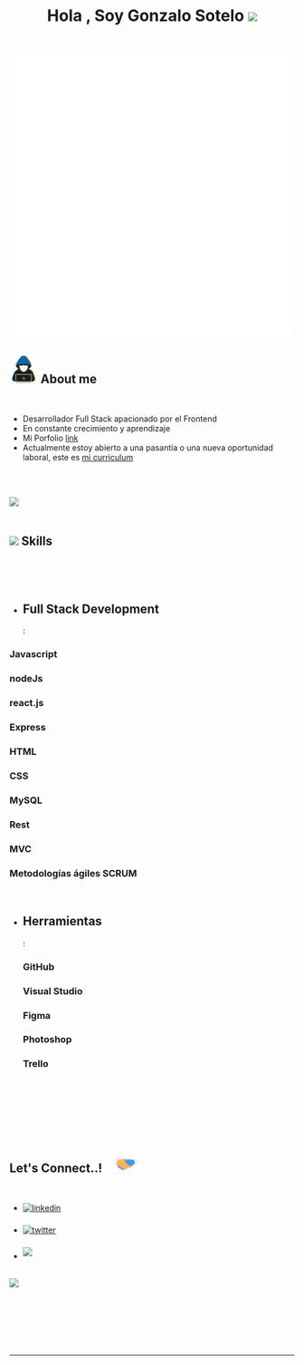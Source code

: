
<h1 align="center"><b>Hola , Soy Gonzalo Sotelo </b><img src="https://media.giphy.com/media/hvRJCLFzcasrR4ia7z/giphy.gif" width="35"></h1>
<!--  -->



<br>

![Ejemplo de Imagen](logo-blanco.png)

	
## <picture><img src = "https://github.com/0xAbdulKhalid/0xAbdulKhalid/raw/main/assets/mdImages/about_me.gif" width = 50px></picture> **About me**



<br>

- Desarrollador Full Stack apacionado por el Frontend
- En constante crecimiento y aprendizaje 
- Mi Porfolio [link]()
- Actualmente estoy abierto a una pasantía o una nueva oportunidad laboral, este es [mi curriculum](https://read.cv/0xabdulkhalid](https://www.canva.com/design/DAFv2QqdqpY/-4IUaCzvgLHO88Razc_jLQ/view?utm_content=DAFv2QqdqpY&utm_campaign=designshare&utm_medium=link&utm_source=publishsharelink))

<br><br>

<img src="https://user-images.githubusercontent.com/73097560/115834477-dbab4500-a447-11eb-908a-139a6edaec5c.gif"><br><br>

## <img src="https://media2.giphy.com/media/QssGEmpkyEOhBCb7e1/giphy.gif?cid=ecf05e47a0n3gi1bfqntqmob8g9aid1oyj2wr3ds3mg700bl&rid=giphy.gif" width ="25"><b> Skills</b>
<br>

<p align="center">



<br>   
    
- **<h2>Full Stack Development</h2>**:

 <h3>Javascript</h3>
 <h3>nodeJs</h3>
 <h3>react.js</h3>
 <h3>Express</h3>
 <h3>HTML</h3>
 <h3>CSS</h3>
 <h3>MySQL</h3>
 <h3>Rest</h3>
 <h3>MVC</h3>
 <h3>Metodologías ágiles SCRUM</h3>

<br>


- **<h2>Herramientas</h2>**:

    <h3>GitHub</h3>
    <h3>Visual Studio</h3>
    <h3>Figma</h3>
    <h3>Photoshop</h3>
    <h3>Trello</h3>

<br>


</p>

<br>
<br>


<br>
<br>

## <b> Let's Connect..!</b><img src="https://github.com/0xAbdulKhalid/0xAbdulKhalid/raw/main/assets/mdImages/handshake.gif" width ="80">
<br>
<div align='left'>

<ul>

<li>
<a href="https://www.linkedin.com/in/gonzasotelo/" target="_blank">
<img src="https://img.shields.io/badge/linkedin:  gonzasotelo-%2300acee.svg?color=405DE6&style=for-the-badge&logo=linkedin&logoColor=white" alt=linkedin style="margin-bottom: 5px;"/>
</a>
</li>

<br>

<li>
<a href="https://wa.me/1124081298" target="_blank">
<img src="https://img.shields.io/badge/whatsapp:  Enviame Msj-%2300acee.svg?color=1DA1F2&style=for-the-badge&&logoColor=white" alt=twitter style="margin-bottom: 5px;"/>
</a>
</li>


<br>

<li>
<a href="sotelogonzalodamian@gmail.com" target="_blank">
<img src="https://img.shields.io/badge/gmail:  sotelogonzalodamian@gmail.com-%23EA4335.svg?style=for-the-badge&logo=gmail&logoColor=white" t=mail style="margin-bottom: 5px;" />
</a>
</li>
	
</ul>
</div>

<br>
<img src="https://user-images.githubusercontent.com/73097560/115834477-dbab4500-a447-11eb-908a-139a6edaec5c.gif">
<br>
<br>
<br>


<br>
<br>
<br>
<br>

---

<br>


